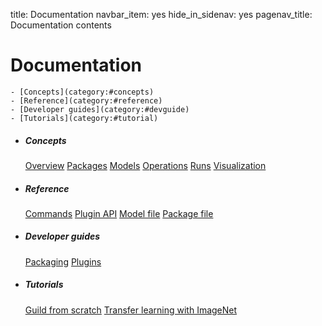 title: Documentation
navbar_item: yes
hide_in_sidenav: yes
pagenav_title: Documentation contents

# Documentation

```
- [Concepts](category:#concepts)
- [Reference](category:#reference)
- [Developer guides](category:#devguide)
- [Tutorials](category:#tutorial)
```

<ul class="categorized-view">
<li>
<h5>Concepts</h5>
<a href="overview">Overview</a>
<a href="packages">Packages</a>
<a href="models">Models</a>
<a href="operations">Operations</a>
<a href="runs">Runs</a>
<a href="visual">Visualization</a>
</li>

<li>
<h5>Reference</h5>
<a href="commands">Commands</a>
<a href="">Plugin API</a>
<a href="">Model file</a>
<a href="">Package file</a>
</li>

<li>
<h5>Developer guides</h5>
<a href="#">Packaging</a>
<a href="#">Plugins</a>
</li>

<li>
<h5>Tutorials</h5>
<a href="#">Guild from scratch</a>
<a href="#">Transfer learning with ImageNet</a>
</li>
</ul>
